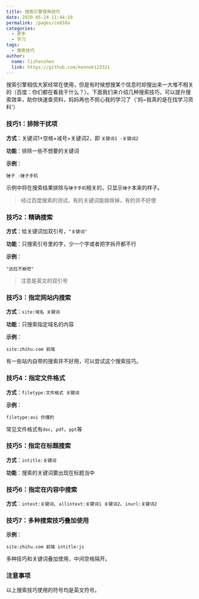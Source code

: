 ```yaml
---
title: 搜索引擎使用技巧
date: 2020-05-24 11:44:19
permalink: /pages/ce818a
categories: 
  - 更多
  - 学习
tags: 
  - 搜索技巧
author: 
  name: lizhenzhen
  link: https://github.com/kennek123321
---
```


搜索引擎相信大家经常在使用，但是有时候想搜某个信息时却搜出来一大堆不相关的（百度：你们都在看我干什么？）。下面我们来介绍几种搜索技巧，可以提升搜索效率，助你快速查资料，妈妈再也不担心我的学习了（'妈~我真的是在找学习资料'）


### 技巧1：排除干扰项
**方式**：关键词1+空格+减号+关键词2，即 `关键词1 -关键词2`

**功能**：排除一些不想要的关键词

**示例**：
```
锤子 -锤子手机
```
示例中将在搜索结果排除与`锤子手机`相关的，只显示`锤子`本来的样子。
> 经过百度搜索的测试，有的关键词能排除掉，有的并不好使


### 技巧2：精确搜索
**方式**：给关键词加双引号，`"关键词"`

**功能**：只搜索引号里的字，少一个字或者把字拆开都不行

**示例**：
```
"达拉不崩吧"
```
> 注意是英文的双引号

### 技巧3：指定网站内搜索
**方式**：`site:域名 关键词`

**功能**：只搜索指定域名的内容

**示例**：
```
site:zhihu.com 前端
```
有一些站内自带的搜索并不好用，可以尝试这个搜索技巧。

### 技巧4：指定文件格式
**方式**：`filetype:文件格式 关键词`

**示例**：
```
filetype:avi 你懂的
```
常见文件格式有`doc`、`pdf`、`ppt`等

### 技巧5：指定在标题搜索
**方式**：`intitle:关键词`

**功能**：搜索的关键词要出现在标题当中


### 技巧6：指定在内容中搜索
**方式**：`intext:关键词`、`allintext:关键词1 关键词2`、`inurl:关键词2`


### 技巧7：多种搜索技巧叠加使用
**示例**：
```
site:zhihu.com 前端 intitle:js
```
多种技巧和关键词叠加使用，中间空格隔开。


### 注意事项
以上搜索技巧使用的符号均是英文符号。


